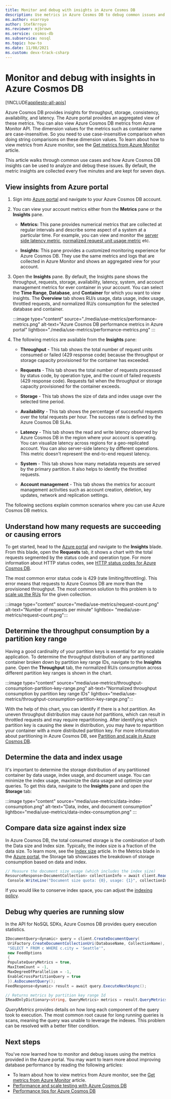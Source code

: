 ```yaml
---
title: Monitor and debug with insights in Azure Cosmos DB
description: Use metrics in Azure Cosmos DB to debug common issues and monitor the database.
ms.author: esarroyo
author: StefArroyo 
ms.reviewer: mjbrown
ms.service: cosmos-db
ms.subservice: nosql
ms.topic: how-to
ms.date: 11/08/2021
ms.custom: devx-track-csharp
---
```

# Monitor and debug with insights in Azure Cosmos DB
[!INCLUDE[appliesto-all-apis](includes/appliesto-all-apis.md)]

Azure Cosmos DB provides insights for throughput, storage, consistency, availability, and latency. The Azure portal provides an aggregated view of these metrics. You can also view Azure Cosmos DB metrics from Azure Monitor API. The dimension values for the metrics such as container name are case-insensitive. So you need to use case-insensitive comparison when doing string comparisons on these dimension values. To learn about how to view metrics from Azure monitor, see the [Get metrics from Azure Monitor](./monitor-cosmos-db.md) article.

This article walks through common use cases and how Azure Cosmos DB insights can be used to analyze and debug these issues. By default, the metric insights are collected every five minutes and are kept for seven days.

## View insights from Azure portal

1. Sign into [Azure portal](https://portal.azure.com/) and navigate to your Azure Cosmos DB account.

1. You can view your account metrics either from the **Metrics** pane or the **Insights** pane.

   * **Metrics:** This pane provides numerical metrics that are collected at regular intervals and describe some aspect of a system at a particular time. For example, you can view and monitor the [server side latency metric](monitor-server-side-latency.md), [normalized request unit usage metric](monitor-normalized-request-units.md) etc.

   * **Insights:** This pane provides a customized monitoring experience for Azure Cosmos DB. They use the same metrics and logs that are collected in Azure Monitor and shows an aggregated view for your account.

1. Open the **Insights** pane. By default, the Insights pane shows the throughput, requests, storage, availability, latency, system, and account management metrics for ever container in your account. You can select the **Time Range**, **Database**, and **Container** for which you want to view insights. The **Overview** tab shows RU/s usage, data usage, index usage, throttled requests, and normalized RU/s consumption for the selected database and container.

   :::image type="content" source="./media/use-metrics/performance-metrics.png" alt-text="Azure Cosmos DB performance metrics in Azure portal" lightbox="./media/use-metrics/performance-metrics.png" :::

1. The following metrics are available from the **Insights** pane:

   * **Throughput** - This tab shows the total number of request units consumed or failed (429 response code) because the throughput or storage capacity provisioned for the container has exceeded.

   * **Requests** - This tab shows the total number of requests processed  by status code, by operation type, and the count of failed requests (429 response code). Requests fail when the throughput or storage capacity provisioned for the container exceeds.

   * **Storage** - This tab shows the size of data and index usage over the selected time period.

   * **Availability** - This tab shows the percentage of successful requests over the total requests per hour. The success rate is defined by the Azure Cosmos DB SLAs.

   * **Latency** - This tab shows the read and write latency observed by Azure Cosmos DB in the region where your account is operating. You can visualize latency across regions for a geo-replicated account. You can also server-side latency by different operations. This metric doesn't represent the end-to-end request latency.

   * **System** - This tab shows how many metadata requests are served by the primary partition. It also helps to identify the throttled requests.

   * **Account management** - This tab shows the metrics for account management activities such as account creation, deletion, key updates, network and replication settings.

The following sections explain common scenarios where you can use Azure Cosmos DB metrics.

## Understand how many requests are succeeding or causing errors

To get started, head to the [Azure portal](https://portal.azure.com) and navigate to the **Insights** blade. From this blade, open the **Requests** tab, it shows a chart with the total requests segmented by the status code and operation type. For more information about HTTP status codes, see [HTTP status codes for Azure Cosmos DB](/rest/api/cosmos-db/http-status-codes-for-cosmosdb).

The most common error status code is 429 (rate limiting/throttling). This error means that requests to Azure Cosmos DB are more than the provisioned throughput. The most common solution to this problem is to [scale up the RUs](./set-throughput.md) for the given collection.

:::image type="content" source="media/use-metrics/request-count.png" alt-text="Number of requests per minute" lightbox= "media/use-metrics/request-count.png":::

## Determine the throughput consumption by a partition key range

Having a good cardinality of your partition keys is essential for any scalable application. To determine the throughput distribution of any partitioned container broken down by partition key range IDs, navigate to the **Insights** pane. Open the **Throughput** tab, the normalized RU/s consumption across different partition key ranges is shown in the chart.

:::image type="content" source="media/use-metrics/throughput-consumption-partition-key-range.png" alt-text="Normalized throughput consumption by partition key range IDs" lightbox="media/use-metrics/throughput-consumption-partition-key-range.png":::

With the help of this chart, you can identify if there is a hot partition. An uneven throughput distribution may cause *hot* partitions, which can result in throttled requests and may require repartitioning. After identifying which partition key is causing the skew in distribution, you may have to repartition your container with a more distributed partition key. For more information about partitioning in Azure Cosmos DB, see [Partition and scale in Azure Cosmos DB](./partitioning-overview.md).

## Determine the data and index usage

It's important to determine the storage distribution of any partitioned container by data usage, index usage, and document usage. You can minimize the index usage, maximize the data usage and optimize your queries. To get this data, navigate to the **Insights** pane and open the **Storage** tab:

:::image type="content" source="media/use-metrics/data-index-consumption.png" alt-text="Data, index, and document consumption" lightbox="media/use-metrics/data-index-consumption.png" :::

## Compare data size against index size

In Azure Cosmos DB, the total consumed storage is the combination of both the Data size and Index size. Typically, the index size is a fraction of the data size. To learn more, see the [Index size](index-policy.md#index-size) article. In the Metrics blade in the [Azure portal](https://portal.azure.com), the Storage tab showcases the breakdown of storage consumption based on data and index.

```csharp
// Measure the document size usage (which includes the index size)  
ResourceResponse<DocumentCollection> collectionInfo = await client.ReadDocumentCollectionAsync(UriFactory.CreateDocumentCollectionUri("db", "coll"));
 Console.WriteLine("Document size quota: {0}, usage: {1}", collectionInfo.DocumentQuota, collectionInfo.DocumentUsage);
```

If you would like to conserve index space, you can adjust the [indexing policy](index-policy.md).

## Debug why queries are running slow

In the API for NoSQL SDKs, Azure Cosmos DB provides query execution statistics.

```csharp
IDocumentQuery<dynamic> query = client.CreateDocumentQuery(
 UriFactory.CreateDocumentCollectionUri(DatabaseName, CollectionName),
 "SELECT * FROM c WHERE c.city = 'Seattle'",
 new FeedOptions
 {
 PopulateQueryMetrics = true,
 MaxItemCount = -1,
 MaxDegreeOfParallelism = -1,
 EnableCrossPartitionQuery = true
 }).AsDocumentQuery();
FeedResponse<dynamic> result = await query.ExecuteNextAsync();

// Returns metrics by partition key range Id
IReadOnlyDictionary<string, QueryMetrics> metrics = result.QueryMetrics;
```

*QueryMetrics* provides details on how long each component of the query took to execution. The most common root cause for long running queries is scans, meaning the query was unable to leverage the indexes. This problem can be resolved with a better filter condition.

## Next steps

You've now learned how to monitor and debug issues using the metrics provided in the Azure portal. You may want to learn more about improving database performance by reading the following articles:

* To learn about how to view metrics from Azure monitor, see the [Get metrics from Azure Monitor](./monitor-cosmos-db.md) article. 
* [Performance and scale testing with Azure Cosmos DB](performance-testing.md)
* [Performance tips for Azure Cosmos DB](performance-tips.md)